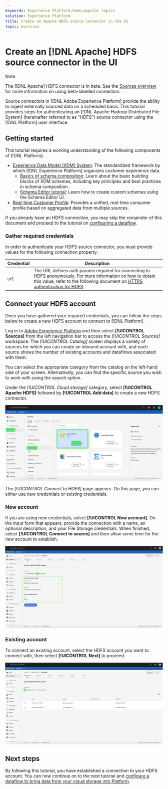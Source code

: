 ```yaml
---
keywords: Experience Platform;home;popular topics
solution: Experience Platform
title: Create an Apache HDFS source connector in the UI
topic: overview
---
```


# Create an [!DNL Apache] HDFS source connector in the UI

>[!NOTE]
>The [!DNL Apache] HDFS connector is in beta. See the [Sources overview](../../../../home.md#terms-and-conditions) for more information on using beta-labelled connectors.

Source connectors in [!DNL Adobe Experience Platform] provide the ability to ingest externally sourced data on a scheduled basis. This tutorial provides steps for authenticating an [!DNL Apache Hadoop Distributed File System] (hereinafter referred to as "HDFS") source connector using the [!DNL Platform] user interface.

## Getting started

This tutorial requires a working understanding of the following components of [!DNL Platform]:

-   [Experience Data Model (XDM) System](../../../../../xdm/home.md): The standardized framework by which [!DNL Experience Platform] organizes customer experience data.
    -   [Basics of schema composition](../../../../../xdm/schema/composition.md): Learn about the basic building blocks of XDM schemas, including key principles and best practices in schema composition.
    -   [Schema Editor tutorial](../../../../../xdm/tutorials/create-schema-ui.md): Learn how to create custom schemas using the Schema Editor UI.
-   [Real-time Customer Profile](../../../../../profile/home.md): Provides a unified, real-time consumer profile based on aggregated data from multiple sources.

If you already have an HDFS connection, you may skip the remainder of this document and proceed to the tutorial on [configuring a dataflow](../../dataflow/batch/cloud-storage.md).

### Gather required credentials

In order to authenticate your HDFS source connector, you must provide values for the following connection property:

| Credential | Description |
| ---------- | ----------- |
| `url` | The URL defines auth params required for connecting to HDFS anonymously. For more information on how to obtain this value, refer to the following document on [HTTPS authentication for HDFS](https://hadoop.apache.org/docs/r1.2.1/HttpAuthentication.html). |

## Connect your HDFS account

Once you have gathered your required credentials, you can follow the steps below to create a new HDFS account to connect to [!DNL Platform].

Log in to [Adobe Experience Platform](https://platform.adobe.com) and then select **[!UICONTROL Sources]** from the left navigation bar to access the *[!UICONTROL Sources]* workspace. The *[!UICONTROL Catalog]* screen displays a variety of sources for which you can create an inbound account with, and each source shows the number of existing accounts and dataflows associated with them.

You can select the appropriate category from the catalog on the left-hand side of your screen. Alternatively, you can find the specific source you wish to work with using the search option.

Under the *[!UICONTROL Cloud storage]* category, select **[!UICONTROL Apache HDFS]** followed by **[!UICONTROL Add data]** to create a new HDFS connector.

![catalog](../../../../images/tutorials/create/hdfs/catalog.png)

The *[!UICONTROL Connect to HDFS]* page appears. On this page, you can either use new credentials or existing credentials.

### New account

If you are using new credentials, select **[!UICONTROL New account]**. On the input form that appears, provide the connection with a name, an optional description, and your File Storage credentials. When finished, select **[!UICONTROL Connect to source]** and then allow some time for the new account to establish.

![connect](../../../../images/tutorials/create/hdfs/new.png)

### Existing account

To connect an existing account, select the HDFS account you want to connect with, then select **[!UICONTROL Next]** to proceed.

![existing](../../../../images/tutorials/create/hdfs/existing.png)

## Next steps

By following this tutorial, you have established a connection to your HDFS account. You can now continue on to the next tutorial and [configure a dataflow to bring data from your cloud storage into Platform](../../dataflow/batch/cloud-storage.md).